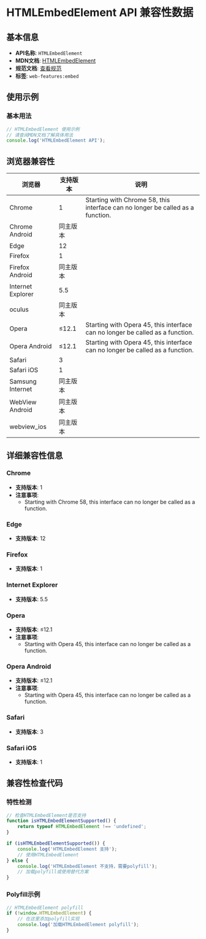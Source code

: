 # HTMLEmbedElement API 兼容性数据

## 基本信息

- **API名称**: `HTMLEmbedElement`
- **MDN文档**: [HTMLEmbedElement](https://developer.mozilla.org/docs/Web/API/HTMLEmbedElement)
- **规范文档**: [查看规范](https://html.spec.whatwg.org/multipage/iframe-embed-object.html#htmlembedelement)
- **标签**: `web-features:embed`

## 使用示例

### 基本用法

```javascript
// HTMLEmbedElement 使用示例
// 请查阅MDN文档了解具体用法
console.log('HTMLEmbedElement API');
```

## 浏览器兼容性

| 浏览器 | 支持版本 | 说明 |
|--------|----------|------|
| Chrome | 1 | Starting with Chrome 58, this interface can no longer be called as a function. |
| Chrome Android | 同主版本 |  |
| Edge | 12 |  |
| Firefox | 1 |  |
| Firefox Android | 同主版本 |  |
| Internet Explorer | 5.5 |  |
| oculus | 同主版本 |  |
| Opera | ≤12.1 | Starting with Opera 45, this interface can no longer be called as a function. |
| Opera Android | ≤12.1 | Starting with Opera 45, this interface can no longer be called as a function. |
| Safari | 3 |  |
| Safari iOS | 1 |  |
| Samsung Internet | 同主版本 |  |
| WebView Android | 同主版本 |  |
| webview_ios | 同主版本 |  |

## 详细兼容性信息

### Chrome

- **支持版本**: 1
- **注意事项**:
  - Starting with Chrome 58, this interface can no longer be called as a function.

### Edge

- **支持版本**: 12

### Firefox

- **支持版本**: 1

### Internet Explorer

- **支持版本**: 5.5

### Opera

- **支持版本**: ≤12.1
- **注意事项**:
  - Starting with Opera 45, this interface can no longer be called as a function.

### Opera Android

- **支持版本**: ≤12.1
- **注意事项**:
  - Starting with Opera 45, this interface can no longer be called as a function.

### Safari

- **支持版本**: 3

### Safari iOS

- **支持版本**: 1

## 兼容性检查代码

### 特性检测

```javascript
// 检查HTMLEmbedElement是否支持
function isHTMLEmbedElementSupported() {
    return typeof HTMLEmbedElement !== 'undefined';
}

if (isHTMLEmbedElementSupported()) {
    console.log('HTMLEmbedElement 支持');
    // 使用HTMLEmbedElement
} else {
    console.log('HTMLEmbedElement 不支持，需要polyfill');
    // 加载polyfill或使用替代方案
}
```

### Polyfill示例

```javascript
// HTMLEmbedElement polyfill
if (!window.HTMLEmbedElement) {
    // 在这里添加polyfill实现
    console.log('加载HTMLEmbedElement polyfill');
}
```

